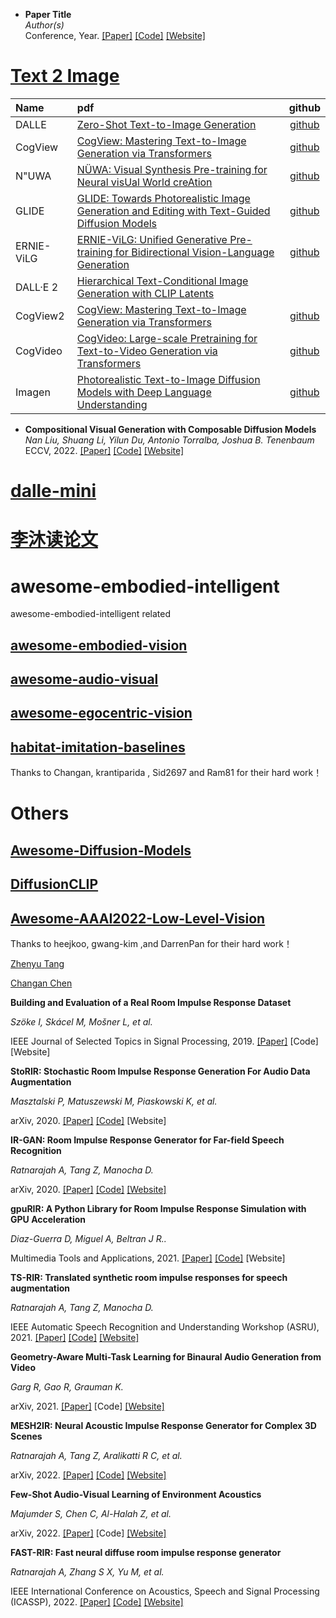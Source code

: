 * **Paper Title** <br>
*Author(s)* <br>
Conference, Year. [[Paper]](link) [[Code]](link) [[Website]](link)


# [Text 2 Image](https://www.bilibili.com/video/BV17r4y1u77B?spm_id_from=333.999.0.0&vd_source=748e2ffada3badcc315a8de5269e2580)
| Name  | pdf  |   github |
| :--- |:--- |:---: |
| DALLE  |[Zero-Shot Text-to-Image Generation](https://arxiv.org/pdf/2102.12092) |  [github](https://github.com/lucidrains/DALLE-pytorch) |
| CogView |[CogView: Mastering Text-to-Image Generation via Transformers](https://arxiv.org/pdf/2105.13290.pdf) |[github](https://github.com/THUDM/CogView) |
| N\"UWA |[NÜWA: Visual Synthesis Pre-training for Neural visUal World creAtion](https://arxiv.org/pdf/2111.12417.pdf) |[github](https://github.com/lucidrains/nuwa-pytorch) |
| GLIDE |[GLIDE: Towards Photorealistic Image Generation and Editing with Text-Guided Diffusion Models](https://arxiv.org/pdf/2112.10741v3.pdf) | [github](https://github.com/openai/glide-text2im) |
| ERNIE-ViLG  |[ERNIE-ViLG: Unified Generative Pre-training for Bidirectional Vision-Language Generation](https://arxiv.org/pdf/2112.15283.pdf) |  [github](https://github.com/PaddlePaddle/FleetX) |
| DALL·E 2 |[Hierarchical Text-Conditional Image Generation with CLIP Latents](https://cdn.openai.com/papers/dall-e-2.pdf) | |
| CogView2 |[CogView: Mastering Text-to-Image Generation via Transformers](https://arxiv.org/pdf/2105.13290.pdf) |[github](https://github.com/THUDM/CogView2)|
| CogVideo |[CogVideo: Large-scale Pretraining for Text-to-Video Generation via Transformers](https://arxiv.org/pdf/2205.15868.pdf) |[github]() |
| Imagen |[Photorealistic Text-to-Image Diffusion Models with Deep Language Understanding](https://arxiv.org/pdf/2205.11487.pdf) |[github](https://github.com/lucidrains/imagen-pytorch) |

* **Compositional Visual Generation with Composable Diffusion Models** <br>
*Nan Liu, Shuang Li, Yilun Du, Antonio Torralba, Joshua B. Tenenbaum* <br>
ECCV, 2022. [[Paper]](https://arxiv.org/pdf/2206.01714.pdf) [[Code]](https://github.com/energy-based-model/Compositional-Visual-Generation-with-Composable-Diffusion-Models-PyTorch) [[Website]](https://energy-based-model.github.io/Compositional-Visual-Generation-with-Composable-Diffusion-Models/)


# [dalle-mini](https://huggingface.co/spaces/dalle-mini/dalle-mini)

# [李沐读论文](https://github.com/mli/paper-reading)

# awesome-embodied-intelligent
awesome-embodied-intelligent related

## [awesome-embodied-vision](https://github.com/ChanganVR/awesome-embodied-vision)

## [awesome-audio-visual](https://github.com/krantiparida/awesome-audio-visual)

## [awesome-egocentric-vision](https://github.com/Sid2697/awesome-egocentric-vision)

## [habitat-imitation-baselines](https://github.com/Ram81/habitat-imitation-baselines)

Thanks to Changan, krantiparida , Sid2697 and Ram81 for their hard work！

# Others

## [Awesome-Diffusion-Models](https://github.com/heejkoo/Awesome-Diffusion-Models)

## [DiffusionCLIP](https://github.com/gwang-kim/DiffusionCLIP)

## [Awesome-AAAI2022-Low-Level-Vision](https://github.com/DarrenPan/Awesome-AAAI2022-Low-Level-Vision)


Thanks to heejkoo, gwang-kim ,and DarrenPan  for their hard work！

[Zhenyu Tang](https://scholar.google.com/citations?user=gPGVGTkAAAAJ&hl=en)


[Changan Chen](https://changan.io/)

**Building and Evaluation of a Real Room Impulse Response Dataset**

  _Szöke I, Skácel M, Mošner L, et al._

  IEEE Journal of Selected Topics in Signal Processing, 2019. [[Paper]](https://arxiv.org/pdf/1811.06795) [Code] [Website]



**StoRIR: Stochastic Room Impulse Response Generation For Audio Data Augmentation**

  _Masztalski P, Matuszewski M, Piaskowski K, et al._

  arXiv, 2020. [[Paper]](https://arxiv.org/pdf/2008.07231) [[Code]](https://github.com/SRPOL-AUI/storir) [Website]


**IR-GAN: Room Impulse Response Generator for Far-field Speech Recognition**

  _Ratnarajah A, Tang Z, Manocha D._

  arXiv, 2020. [[Paper]](https://arxiv.org/pdf/2010.13219) [[Code]](https://github.com/GAMMA-UMD/IR-GAN) [[Website]](https://www.youtube.com/watch?v=_v5rDmDXvD0)

  **gpuRIR: A Python Library for Room Impulse Response Simulation with GPU Acceleration**

  _Diaz-Guerra D, Miguel A, Beltran J R.._

  Multimedia Tools and Applications, 2021. [[Paper]](https://arxiv.org/pdf/1810.11359) [[Code]](https://github.com/DavidDiazGuerra/gpuRIR) [Website]

  **TS-RIR: Translated synthetic room impulse responses for speech augmentation**

  _Ratnarajah A, Tang Z, Manocha D._

  IEEE Automatic Speech Recognition and Understanding Workshop (ASRU), 2021. [[Paper]](https://arxiv.org/pdf/2103.16804) [[Code]](https://github.com/GAMMA-UMD/TS-RIR) [[Website]](https://www.youtube.com/watch?v=gghzIMT8FCw)
  

**Geometry-Aware Multi-Task Learning for Binaural Audio Generation from Video**

  _Garg R, Gao R, Grauman K._

  arXiv, 2021. [[Paper]](https://arxiv.org/pdf/2111.10882) [Code] [[Website]](https://www.youtube.com/watch?v=rTLMcH4QUKI)

**MESH2IR: Neural Acoustic Impulse Response Generator for Complex 3D Scenes**

  _Ratnarajah A, Tang Z, Aralikatti R C, et al._

  arXiv, 2022. [[Paper]](https://arxiv.org/pdf/2205.09248) [[Code]](https://github.com/anton-jeran/MESH2IR) [[Website]](https://anton-jeran.github.io/M2IR/)

**Few-Shot Audio-Visual Learning of Environment Acoustics**

  _Majumder S, Chen C, Al-Halah Z, et al._

   arXiv, 2022. [[Paper]](https://arxiv.org/pdf/2206.04006) [Code] [[Website]](https://vision.cs.utexas.edu/projects/fs_rir/)

**FAST-RIR: Fast neural diffuse room impulse response generator**

  _Ratnarajah A, Zhang S X, Yu M, et al._

  IEEE International Conference on Acoustics, Speech and Signal Processing (ICASSP), 2022. [[Paper]](https://arxiv.org/pdf/2110.04057) [[Code]](https://github.com/anton-jeran/FAST-RIR) [[Website]](https://anton-jeran.github.io/FRIR/)
